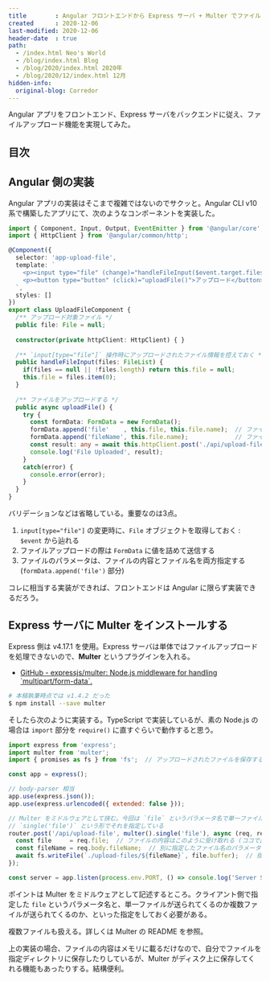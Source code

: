 ```yaml
---
title        : Angular フロントエンドから Express サーバ + Multer でファイルアップロードを実現する
created      : 2020-12-06
last-modified: 2020-12-06
header-date  : true
path:
  - /index.html Neo's World
  - /blog/index.html Blog
  - /blog/2020/index.html 2020年
  - /blog/2020/12/index.html 12月
hidden-info:
  original-blog: Corredor
---
```


Angular アプリをフロントエンド、Express サーバをバックエンドに従え、ファイルアップロード機能を実現してみた。

## 目次

## Angular 側の実装

Angular アプリの実装はそこまで複雑ではないのでサクッと。Angular CLI v10 系で構築したアプリにて、次のようなコンポーネントを実装した。

```typescript
import { Component, Input, Output, EventEmitter } from '@angular/core';
import { HttpClient } from '@angular/common/http';

@Component({
  selector: 'app-upload-file',
  template: `
    <p><input type="file" (change)="handleFileInput($event.target.files)"></p>
    <p><button type="button" (click)="uploadFile()">アップロード</button></p>
  `,
  styles: []
})
export class UploadFileComponent {
  /** アップロード対象ファイル */
  public file: File = null;
  
  constructor(private httpClient: HttpClient) { }
  
  /** `input[type="file"]` 操作時にアップロードされたファイル情報を控えておく */
  public handleFileInput(files: FileList) {
    if(files == null || !files.length) return this.file = null;
    this.file = files.item(0);
  }
  
  /** ファイルをアップロードする */
  public async uploadFile() {
    try {
      const formData: FormData = new FormData();
      formData.append('file'    , this.file, this.file.name);  // ファイル本体とファイル名を指定する
      formData.append('fileName', this.file.name);             // ファイル名のみを別で送信しているが、必須ではない
      const result: any = await this.httpClient.post('./api/upload-file', formData).toPromise();
      console.log('File Uploaded', result);
    }
    catch(error) {
      console.error(error);
    }
  }
}
```

バリデーションなどは省略している。重要なのは3点。

1. `input[type="file"]` の変更時に、`File` オブジェクトを取得しておく : `$event` から辿れる
2. ファイルアップロードの際は `FormData` に値を詰めて送信する
3. ファイルのパラメータは、ファイルの内容とファイル名を両方指定する (`formData.append('file')` 部分)

コレに相当する実装ができれば、フロントエンドは Angular に限らず実装できるだろう。

## Express サーバに Multer をインストールする

Express 側は v4.17.1 を使用。Express サーバは単体ではファイルアップロードを処理できないので、**Multer** というプラグインを入れる。

- [GitHub - expressjs/multer: Node.js middleware for handling \`multipart/form-data\`.](https://github.com/expressjs/multer)

```bash
# 本稿執筆時点では v1.4.2 だった
$ npm install --save multer
```

そしたら次のように実装する。TypeScript で実装しているが、素の Node.js の場合は `import` 部分を `require()` に直すぐらいで動作すると思う。

```javascript
import express from 'express';
import multer from 'multer';
import { promises as fs } from 'fs';  // アップロードされたファイルを保存するのに使用

const app = express();

// body-parser 相当
app.use(express.json());
app.use(express.urlencoded({ extended: false }));

// Multer をミドルウェアとして挟む。今回は `file` というパラメータ名で単一ファイルがアップロードされてくるので、
// `single('file')` という形でそれを指定している
router.post('/api/upload-file', multer().single('file'), async (req, res) => {
  const file     = req.file;  // ファイルの内容はこのように受け取れる (ココで出てくる `file` というプロパティ名は Multer が指定してくるモノ
  const fileName = req.body.fileName;  // 別に指定したファイル名のパラメータは POST Body より取得できる
  await fs.writeFile(`./upload-files/${fileName}`, file.buffer);  // 指定の位置にファイルを保存する例
});

const server = app.listen(process.env.PORT, () => console.log('Server Started'));
```

ポイントは Multer をミドルウェアとして記述するところ。クライアント側で指定した `file` というパラメータ名と、単一ファイルが送られてくるのか複数ファイルが送られてくるのか、といった指定をしておく必要がある。

複数ファイルも扱える。詳しくは Multer の README を参照。

上の実装の場合、ファイルの内容はメモリに載るだけなので、自分でファイルを指定ディレクトリに保存したりしているが、Multer がディスク上に保存してくれる機能もあったりする。結構便利。
